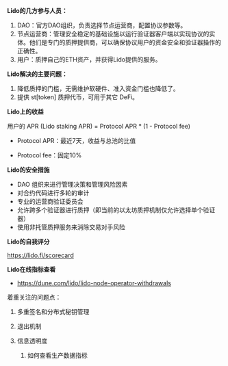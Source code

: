 **Lido的几方参与人员：**

1. DAO：官方DAO组织，负责选择节点运营商，配置协议参数等。
2. 节点运营商：管理安全稳定的基础设施以运行验证器客户端以实现协议的实体。他们是专门的质押提供商，可以确保协议用户的资金安全和验证器操作的正确性。
3. 用户：质押自己的ETH资产，并获得Lido提供的服务。



**Lido解决的主要问题：**

1. 降低质押的门槛，无需维护软硬件、准入资金门槛也降低了。
2. 提供 st[token] 质押代币，可用于其它 DeFi。



**Lido上的收益**

用户的 APR (Lido staking APR) = Protocol APR * (1 - Protocol fee)

+ Protocol APR：最近7天，收益与总池的比值

+ Protocol fee：固定10%



**Lido的安全措施**

+ DAO 组织来进行管理决策和管理风险因素
+ 对合约代码进行多轮的审计
+ 专业的运营商验证委员会
+ 允许跨多个验证器进行质押（即当前的以太坊质押机制仅允许选择单个验证器）
+ 使用非托管质押服务来消除交易对手风险



**Lido的自我评分**

https://lido.fi/scorecard



**Lido在线指标查看**

+ https://dune.com/lido/lido-node-operator-withdrawals



着重关注的问题点：

1. 多重签名和分布式秘钥管理

2. 退出机制

3. 信息透明度

   1. 如何查看生产数据指标

   
